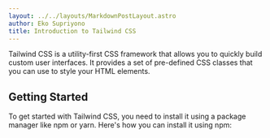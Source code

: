 ```yaml
---
layout: ../../layouts/MarkdownPostLayout.astro
author: Eko Supriyono
title: Introduction to Tailwind CSS
---
```


Tailwind CSS is a utility-first CSS framework that allows you to quickly build custom user interfaces. It provides a set of pre-defined CSS classes that you can use to style your HTML elements.

## Getting Started

To get started with Tailwind CSS, you need to install it using a package manager like npm or yarn. Here's how you can install it using npm:

